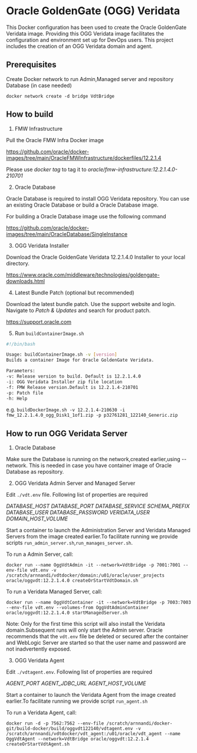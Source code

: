 # Oracle GoldenGate (OGG) Veridata

This Docker configuration has been used to create the Oracle GoldenGate Veridata image. Providing this OGG Veridata image facilitates the configuration and environment set up for DevOps users. This project includes the creation of an OGG Veridata domain and agent.


## Prerequisites

Create Docker network to run Admin,Managed server and repository Database (in case needed)

`docker network create -d bridge VdtBridge`



## How to build

1. FMW Infrastructure

Pull the Oracle FMW Infra Docker image

 https://github.com/oracle/docker-images/tree/main/OracleFMWInfrastructure/dockerfiles/12.2.1.4

Please use *docker tag* to tag it to *oracle/fmw-infrastructure:12.2.1.4.0-210701*

2. Oracle Database

Oracle Database is required to install OGG Veridata repository.
You can use an existing Oracle Database or build a Oracle Database image.

For building a Oracle Database image use the following command

https://github.com/oracle/docker-images/tree/main/OracleDatabase/SingleInstance


3. OGG Veridata Installer

Download the Oracle GoldenGate Veridata 12.2.1.4.0 Installer to your local directory.

https://www.oracle.com/middleware/technologies/goldengate-downloads.html


4. Latest Bundle Patch (optional but recommended)
 
Download the latest bundle patch. Use the support website and login. Navigate to *Patch & Updates* and search for product patch.

https://support.oracle.com


5. Run `buildContainerImage.sh`

```bash
#!/bin/bash

Usage: buildContainerImage.sh -v [version]
Builds a container Image for Oracle GoldenGate Veridata.

Parameters:
-v: Release version to build. Default is 12.2.1.4.0
-i: OGG Veridata Installer zip file location
-f: FMW Release version.Default is 12.2.1.4-210701
-p: Patch file
-h: Help
```
e.g.
`buildDockerImage.sh -v 12.2.1.4-210630 -i fmw_12.2.1.4.0_ogg_Disk1_1of1.zip -p p32761281_122140_Generic.zip`


## How to run OGG Veridata Server

1. Oracle Database

Make sure the Database is running on the network,created earlier,using --network.
This is needed in case you have container image of Oracle Database as repository. 

2. OGG Veridata Admin Server and Managed Server

Edit `./vdt.env` file. Following list of properties are required

*DATABASE_HOST*
*DATABASE_PORT*
*DATABASE_SERVICE*
*SCHEMA_PREFIX*
*DATABASE_USER*
*DATABASE_PASSWORD*
*VERIDATA_USER*
*DOMAIN_HOST_VOLUME*

Start a container to launch the Administration Server and Veridata Managed Servers from the image created earlier.To facilitate running we provide scripts
`run_admin_server.sh`,`run_manages_server.sh`.

To run a Admin Server, call:

`docker run --name OggVdtAdmin -it --network=VdtBridge -p 7001:7001 --env-file vdt.env -v /scratch/arnnandi/vdtdocker/domain:/u01/oracle/user_projects oracle/oggvdt:12.2.1.4.0 createOrStartVdtDomain.sh`

To run a Veridata Managed Server, call:

`docker run --name OggVdtContainer -it --network=VdtBridge -p 7003:7003 --env-file vdt.env --volumes-from OggVdtAdminContainer oracle/oggvdt:12.2.1.4.0 startManagedServer.sh`

Note: Only for the  first time this script will also install the Veridata domain.Subsequent runs will only start the Admin server.
Oracle recommends that the `vdt.env` file be deleted or secured after the container and 
WebLogic Server are started so that the user name and password are not inadvertently exposed.


3. OGG Veridata Agent

Edit `./vdtagent.env`. Following list of properties are required

*AGENT_PORT*
*AGENT_JDBC_URL*
*AGENT_HOST_VOLUME*

Start a container to launch the Veridata Agent from the image created earlier.To facilitate running we provide script `run_agent.sh`

To run a Veridata Agent, call:

`docker run -d -p 7562:7562 --env-file /scratch/arnnandi/docker-git/build-docker/build/oggvdt122140/vdtagent.env -v /scratch/arnnandi/vdtdocker/vdt_agent:/u01/oracle/vdt_agent --name OggVdtAgent --network=VdtBridge oracle/oggvdt:12.2.1.4 createOrStartVdtAgent.sh`












